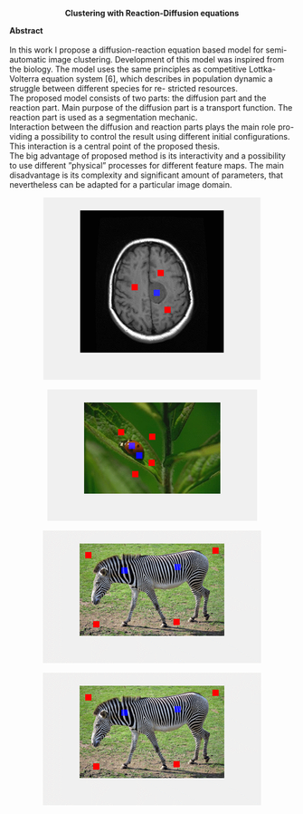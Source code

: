 <p align="center">
  <b>Clustering with Reaction-Diffusion equations</b>
</p>
<p>
    
  <b>Abstract</b><br/><br/>
In this work I propose a diffusion-reaction equation based model for semi-automatic image clustering. Development of this model was inspired from the biology. The model uses the same principles as competitive Lottka-Volterra equation system [6], which describes in population dynamic a struggle between different species for re- stricted resources.<br/>
The proposed model consists of two parts: the diffusion part and the reaction part. Main purpose of the diffusion part is a transport function. The reaction part is used as a segmentation mechanic.<br/>
Interaction between the diffusion and reaction parts plays the main role pro- viding a possibility to control the result using different initial configurations. This interaction is a central point of the proposed thesis.<br/>
The big advantage of proposed method is its interactivity and a possibility to use different ”physical” processes for different feature maps. The main disadvantage is its complexity and significant amount of parameters, that nevertheless can be adapted for a particular image domain.<br/>
  </p>

<p align="center">
  <img src="https://github.com/NikolajBelitski/master_thesis/blob/main/images/brain.gif?raw=true">
</p>
<p align="center">
  <img src="https://github.com/NikolajBelitski/master_thesis/blob/main/images/ladybug_iso.gif?raw=true">
</p>
<p align="center">
  <img src="https://github.com/NikolajBelitski/master_thesis/blob/main/images/zebra_aniso.gif?raw=true">
</p>
<p align="center">
  <img src="https://github.com/NikolajBelitski/master_thesis/blob/main/images/zebra_iso.gif?raw=true">
</p>

